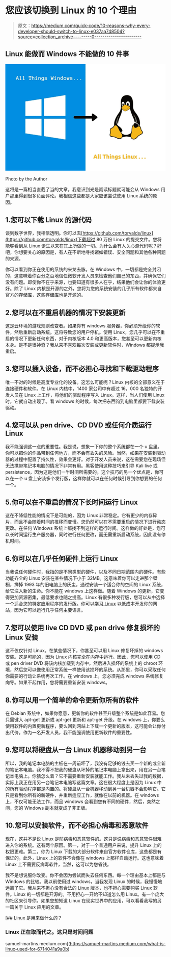 # 您应该切换到 Linux 的 10 个理由

> 原文：<https://medium.com/quick-code/10-reasons-why-every-developer-should-switch-to-linux-e037aa748504?source=collection_archive---------0----------------------->

## Linux 能做而 Windows 不能做的 10 件事

![](img/a40d6db58483cc4aa1c7db171aad2882.png)

Photo by the Author

这将是一篇相当直截了当的文章。我意识到光是阅读标题就可能会从 Windows 用户那里得到很多负面评论。我相信这些都是大家应该尝试使用 Linux 系统的原因。

## 1.您可以下载 Linux 的源代码

谈到数字世界，我相信透明。你可以去[https://github.com/torvalds/linux](https://github.com/torvalds/linux)下载超过 80 万份 Linux 的提交文件。您将能够看到从 Linux 诞生以来在其上所做的一切。为什么会有人关心源代码呢？好吧，你想要关心的原因是，有人在不断地寻找诸如错误、安全问题和其他各种问题的来源。

你可以看到你正在使用的系统的来龙去脉。在 Windows 中，一切都是完全封闭的，这意味着你百分之百地信任微软开发人员来检查他们自己的东西，并确保它们没有问题。即使你不在乎来源，也要知道有很多人在乎，结果他们会让你的体验更好。除了 Linux 内核是开源的之外，您将为您的系统安装的几乎所有软件都来自官方的存储库，这些存储库也是开源的。

## 2.您可以在不重启机器的情况下安装更新

这是云环境的游戏规则改变者。如果你有 windows 服务器，你必须升级你的软件，然后重新启动系统。这将导致您的用户停机。使用 Linux，您几乎可以在不重启的情况下更新任何东西，对于内核版本 4.0 和更高版本，您甚至可以更新内核本身。是不是很神奇？我从来不喜欢每次安装或更新软件时，Windows 都提示我重启。

## 3.您可以插入设备，而不必担心寻找和下载驱动程序

唯一不对的时候是高度专业化的设备。这怎么可能呢？Linux 内核的全部意义在于连接硬件和软件。在 Linux 内核中，1400 家公司中有超过 16，000 名独特的开发人员在 Linux 上工作，将他们的驱动程序写入 Linux。这样，当人们使用 Linux 时，它就自动出现了。看 windows 的时候，每次把东西钩到电脑里都要下载安装驱动。

## 4.您可以从 pen drive、CD DVD 或任何介质运行 Linux

我不能强调这一点的重要性。我是说，想象一下你的整个系统都在一个 u 盘里。你可以把你的作品带到任何地方，而不会有丢失的风险。当然，如果在安装到驱动器的过程中配置了持久性，效果会更好。对于开发人员来说，这在需要您在现场但无法携带笔记本电脑的情况下非常有用。黑客使用这种技巧来引导 Kali live 或 persistence，因为这是他们一半时间所需要的。这个技巧的另一个优点是，你可以在一个 u 盘上安装多个发行版，这样你就可以在任何时候引导到你想要的任何一个。

## 5.你可以在不重启的情况下长时间运行 Linux

这在不降低性能的情况下是可能的，因为 Linux 非常稳定。它有更少的内存碎片，而且不会随着时间的推移而变慢。您仍然可以在不需要重启的情况下进行动态更改。在任何 Windows 系统上都找不到这样的运行时间。这样做的好处是，您可以长时间运行生产服务器，同时进行任何更改，而无需重新启动系统，因此没有停机时间。

## 6.你可以在几乎任何硬件上运行 Linux

当我说任何硬件时，我指的是不同类型的硬件，以及不同日期范围内的硬件。有些功能齐全的 Linux 安装在某些情况下小于 32MB。这意味着你可以走进那个壁橱，掸掉 1993 年的旧电脑上的灰尘，通过安装一个适合你的空间的 Linux 系统，给它注入新的生命。你不能在 windows 上这样做。随着 Windows 的更新，它变得更加资源密集，最低要求也随之提高。Linux 有很多种发行版，您可以从中选择一个适合您的特定应用程序的发行版。你可以[学习 Linux](https://blog.coursesity.com/best-kali-linux-tutorials/) 以低成本开发你的网站，因为它可以运行几乎任何主要语言。

## 7.您可以使用 live CD DVD 或 pen drive 修复损坏的 Linux 安装

这不仅仅针对 Linux。在某些情况下，你甚至可以用 Linux 修复坏掉的 windows 安装。这是可能的，因为 Linux 内核完全在内存中运行。因此，您可以使用 CD 或 pen driver DVD 将该内核加载到内存中，然后进入损坏的系统上的 chroot 环境，然后您可以像使用正常系统一样使用该损坏的系统。从那里，你可以采取任何你需要的行动让系统再次工作。在 windows 上，您必须完成 windows 系统修复向导。如果不起作用，您将需要重新安装 windows。

## 8.你可以用一个简单的命令更新你所有的软件

在 Debian 系统中，如果你愿意，更新你的软件甚至升级整个系统是如此容易。您只需键入 apt-get 更新或 apt-get 更新和 apt-get 升级。在 windows 上，你要么使用软件的内置更新程序，要么回到网站上下载一个更新的版本，这可能会让你付出代价。作为一名开发人员，我不能强调使用更新软件的重要性。

## 9.您可以将硬盘从一台 Linux 机器移动到另一台

所以，我的笔记本电脑的主板在一周前坏了，我没有足够的钱去买一个新的或全新的笔记本电脑。我不得不把我的硬盘从坏掉的笔记本电脑上拿出来，用在另一台笔记本电脑上。你猜怎么着？它不需要重新安装就能工作。我从未丢失过我的数据，实际上我正在用另一台笔记本电脑写这篇文章。这在很大程度上是因为 Linux 中的所有驱动程序都是内置的。将硬盘从一台机器移动到另一台机器不会影响它。它只是看到你所有的新硬件，并重新适应工作，就像在以前的机器。在 windows 上，不仅可能无法工作，而且 windows 会看到您有不同的硬件，然后，突然之间，您的 Windows 副本就变成了非正版。

## 10.您可以安装软件，而不必担心病毒和恶意软件

现在，这并不是说 Linux 是防病毒和恶意软件的。这只是说病毒和恶意软件很难进入你的系统。这有两个原因。第一，对于一个普通用户来说，提升 Linux 上的权限更难。第二，你为 Linux 下载的大部分软件来自官方软件仓库，这些都是有保证的。此外，Linux 上的软件不会像在 windows 上那样自动运行。这也意味着 Linux 上不需要反病毒软件，当然，这可以为您省钱。

我不是想说服你改变。你不会因为尝试而失去任何东西。每一个理由基本上都是与 Windows 的比较。我以前使用过 windows，当我发现 Linux 的时候，我慢慢地远离了它。我从来不担心没有合法的 Linux 版本，也不担心需要购买 Linux 软件。Linux 的一切都是开源的。不用担心一开始不知道怎么用 Linux。有一个庞大的社区来引导你。如果您想知道 Linux 在现实世界中的应用，可以看看我写的另一篇关于 Linux 应用的文章。

[](https://samuel-martins.medium.com/what-is-linux-used-for-6714041a9a0b) [## Linux 是用来做什么的？

### Linux 正在取而代之。这只是时间问题

samuel-martins.medium.com](https://samuel-martins.medium.com/what-is-linux-used-for-6714041a9a0b)
